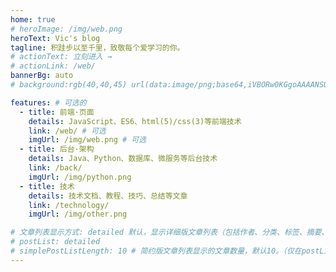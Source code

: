 ```yaml
---
home: true
# heroImage: /img/web.png
heroText: Vic's blog
tagline: 积跬步以至千里，致敬每个爱学习的你。
# actionText: 立刻进入 →
# actionLink: /web/
bannerBg: auto 
# background:rgb(40,40,45) url(data:image/png;base64,iVBORw0KGgoAAAANSUhEUgAAACMAAAAjCAYAAAAe2bNZAAAAAXNSR0IArs4c6QAAAARnQU1BAACxjwv8YQUAAAAJcEhZcwAADsMAAA7DAcdvqGQAAABOSURBVFhH7c6xCQAgDAVRR9A6E4hLu4uLiWJ7tSnuQcIvr2TRYsw3/zOGGEOMIcYQY4gxxBhiDDGGGEOMIcYQY4gxxBhiDLkx52W4Gn1tuslCtHJvL54AAAAASUVORK5CYII=) # auto => 网格纹背景(有bodyBgImg时无背景)，默认 | none => 无 | '大图地址' | background: 自定义背景样式       提示：如发现文本颜色不适应你的背景时可以到palette.styl修改$bannerTextColor变量

features: # 可选的
  - title: 前端·页面
    details: JavaScript、ES6、html(5)/css(3)等前端技术
    link: /web/ # 可选
    imgUrl: /img/web.png # 可选
  - title: 后台·架构
    details: Java、Python、数据库、微服务等后台技术 
    link: /back/
    imgUrl: /img/python.png
  - title: 技术
    details: 技术文档、教程、技巧、总结等文章
    link: /technology/
    imgUrl: /img/other.png

# 文章列表显示方式: detailed 默认，显示详细版文章列表（包括作者、分类、标签、摘要、分页等）| simple => 显示简约版文章列表（仅标题和日期）| none 不显示文章列表
# postList: detailed
# simplePostListLength: 10 # 简约版文章列表显示的文章数量，默认10。（仅在postList设置为simple时生效）
---
```



<!-- 小熊猫 -->
<!-- <img src="/img/panda-waving.png" class="panda no-zoom" style="width: 130px;height: 115px;opacity: 0.8;margin-bottom: -4px;padding-bottom:0;position: fixed;bottom: 0;left: 0.5rem;z-index: 1;"> -->

<!--
## 关于

### 📚Blog
这是一个兼具博客文章、知识管理、文档查找的个人网站，主要内容是Web前端技术。如果你喜欢这个博客&主题欢迎到[GitHub](https://github.com/xugaoyi/vuepress-theme-vdoing)点个Star、获取源码，或者交换[友链](/friends/) ( •̀ ω •́ )✧

### 🎨Theme
本站主题是根据[VuePress](https://vuepress.vuejs.org/zh/)的默认主题修改而成。取名`Vdoing`(维度)，旨在轻松打造一个`结构化`与`碎片化`并存的个人在线知识库&博客，让你的知识海洋像一本本书一样清晰易读。配合多维索引，让每一个知识点都可以快速定位！ 更多[详情](https://github.com/xugaoyi/vuepress-theme-vdoing)。

<a href="https://github.com/xugaoyi/vuepress-theme-vdoing" target="_blank"><img src='https://img.shields.io/github/stars/xugaoyi/vuepress-theme-vdoing' alt='GitHub stars' class="no-zoom"></a>
<a href="https://github.com/xugaoyi/vuepress-theme-vdoing" target="_blank"><img src='https://img.shields.io/github/forks/xugaoyi/vuepress-theme-vdoing' alt='GitHub forks' class="no-zoom"></a>

</br>


## 特色功能
博客部分特色功能介绍

#### 一站式技术搜索

   博客内容中包含部分技术教程，可以利用搜索框快速搜索到相关文档，即使博客中没有的，你还可以选择最下方的 `在XXX中搜索“xxx”` 快速到达你想要找的内容。

#### 深色模式与阅读模式
关爱程序员，保护视力，点击右下角的主题模式按钮试试吧~

#### Demo演示模块
   为了更直观的展示一些代码的效果，博客添加了demo模块插件，可查看demo、源码，以及跳转到codepen在线编辑。**示例**：

::: demo [vanilla]
```html
<html>
  <div id="vanilla-box"></div>
</html>
<script>
  var box = document.getElementById('vanilla-box')
  box.innerHTML = 'Hello World! Welcome to EB'
</script>
<style>
#vanilla-box {
  color: #11a8cd;
}
</style>
```
:::


## :email: 联系

- **WeChat or QQ**: <a href="tencent://message/?uin=516809354&Site=&Menu=yesUrl" class='qq'>516809354</a>
- **Email**: <a href="mailto:vicxsl@163.com">vicxsl@163.com</a>
- **GitHub**: <https://github.com/vicxsl>

</br>  -->
